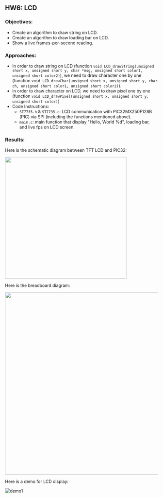 ## HW6: LCD
### Objectives:
* Create an algorithm to draw string on LCD.
* Create an algorithm to draw loading bar on LCD.
* Show a live frames-per-second reading.

### Approaches:
* In order to draw string on LCD (function `void LCD_drawString(unsigned short x, unsigned short y, char *msg, unsigned short color1, unsigned short color2)`), we need to draw character one by one (function `void LCD_drawChar(unsigned short x, unsigned short y, char ch, unsigned short color1, unsigned short color2)`).
* In order to draw character on LCD, we need to draw pixel one by one (function `void LCD_drawPixel(unsigned short x, unsigned short y, unsigned short color)`)
* Code Instructions:
  - `ST7735.h` & `ST7735.c`: LCD communication with PIC32MX250F128B (PIC) via SPI (including the functions mentioned above).
  - `main.c`: main function that display "Hello, World %d", loading bar, and live fps on LCD screen.

### Results:

Here is the schematic diagram between TFT LCD and PIC32:

<img src="https://github.com/meng1994412/ChenyangMeng_ME433_2018/blob/master/HW6/SchematicDiagram.JPG" width="400">

Here is the breadboard diagram:

<img src="https://github.com/meng1994412/ChenyangMeng_ME433_2018/blob/master/HW6/CircuitDiagram.JPG" width="600">

Here is a demo for LCD display:

![demo1](https://github.com/meng1994412/ChenyangMeng_ME433_2018/blob/master/HW6/hw6demo.gif)
